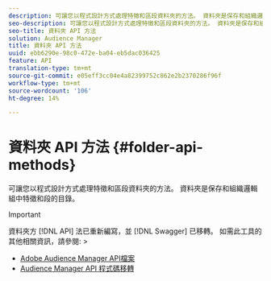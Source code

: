 ```yaml
---
description: 可讓您以程式設計方式處理特徵和區段資料夾的方法。 資料夾是保存和組織邏輯組中特徵和段的目錄。
seo-description: 可讓您以程式設計方式處理特徵和區段資料夾的方法。 資料夾是保存和組織邏輯組中特徵和段的目錄。
seo-title: 資料夾 API 方法
solution: Audience Manager
title: 資料夾 API 方法
uuid: ebb6290e-98c0-472e-ba04-eb5dac036425
feature: API
translation-type: tm+mt
source-git-commit: e05eff3cc04e4a82399752c862e2b2370286f96f
workflow-type: tm+mt
source-wordcount: '106'
ht-degree: 14%

---
```



# 資料夾 API 方法 {#folder-api-methods}

可讓您以程式設計方式處理特徵和區段資料夾的方法。 資料夾是保存和組織邏輯組中特徵和段的目錄。

<!-- api-folders.xml -->

>[!IMPORTANT]
>
>資料夾方 [!DNL API] 法已重新編寫，並 [!DNL Swagger] 已移轉。 如需此工具的其他相關資訊，請參閱:  >
>* [Adobe Audience Manager API檔案](https://bank.demdex.com/portal/swagger/index.html)
>* [Audience Manager API 程式碼移轉](../../api/api-swagger-migration.md)